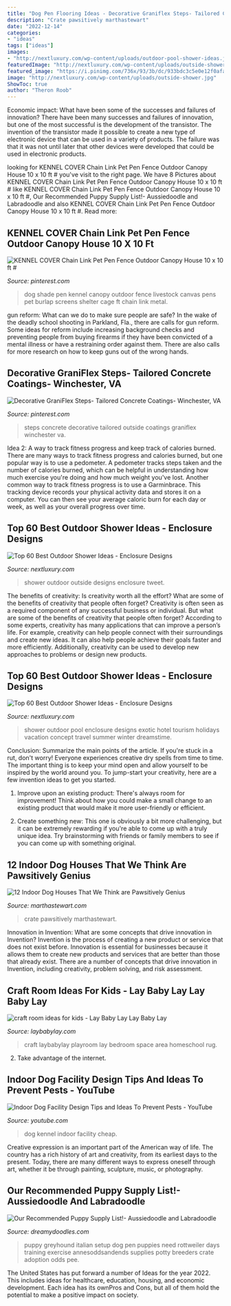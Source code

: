 ```yaml
---
title: "Dog Pen Flooring Ideas - Decorative Graniflex Steps- Tailored Concrete Coatings- Winchester, Va"
description: "Crate pawsitively marthastewart"
date: "2022-12-14"
categories:
- "ideas"
tags: ["ideas"]
images:
- "http://nextluxury.com/wp-content/uploads/outdoor-pool-shower-ideas.jpg"
featuredImage: "http://nextluxury.com/wp-content/uploads/outside-shower.jpg"
featured_image: "https://i.pinimg.com/736x/93/3b/dc/933bdc3c5e0e12f0afa1f93a4e60df45.jpg"
image: "http://nextluxury.com/wp-content/uploads/outside-shower.jpg"
ShowToc: true
author: "Theron Roob"
---
```



Economic impact: What have been some of the successes and failures of innovation?
There have been many successes and failures of innovation, but one of the most successful is the development of the transistor. The invention of the transistor made it possible to create a new type of electronic device that can be used in a variety of products. The failure was that it was not until later that other devices were developed that could be used in electronic products.

	

		
looking for KENNEL COVER Chain Link Pet Pen Fence Outdoor Canopy House 10 x 10 ft # you've visit to the right page. We have 8 Pictures about KENNEL COVER Chain Link Pet Pen Fence Outdoor Canopy House 10 x 10 ft # like KENNEL COVER Chain Link Pet Pen Fence Outdoor Canopy House 10 x 10 ft #, Our Recommended Puppy Supply List!- Aussiedoodle and Labradoodle and also KENNEL COVER Chain Link Pet Pen Fence Outdoor Canopy House 10 x 10 ft #. Read more:
		
    
## KENNEL COVER Chain Link Pet Pen Fence Outdoor Canopy House 10 X 10 Ft #

<img loading=lazy src="https://i.pinimg.com/736x/31/f3/c5/31f3c5d2cf6375b6bd86edb8393f7e47--awesome-stuff-fun-stuff.jpg" onerror="this.onerror=null;this.src='https://tse3.mm.bing.net/th?id=OIP.T93p_XDHaCL7_OiVbCQwdwEoDT&amp;pid=15.1';" alt="KENNEL COVER Chain Link Pet Pen Fence Outdoor Canopy House 10 x 10 ft #">

_Source: pinterest.com_

>dog shade pen kennel canopy outdoor fence livestock canvas pens pet burlap screens shelter cage ft chain link metal. 

	

gun reform: What can we do to make sure people are safe?
In the wake of the deadly school shooting in Parkland, Fla., there are calls for gun reform. Some ideas for reform include increasing background checks and preventing people from buying firearms if they have been convicted of a mental illness or have a restraining order against them. There are also calls for more research on how to keep guns out of the wrong hands.

    
## Decorative GraniFlex Steps- Tailored Concrete Coatings- Winchester, VA

<img loading=lazy src="https://i.pinimg.com/736x/93/3b/dc/933bdc3c5e0e12f0afa1f93a4e60df45.jpg" onerror="this.onerror=null;this.src='https://tse2.mm.bing.net/th?id=OIP.aP5JlQekkXQ97iPBTp-kvgHaJ4&amp;pid=15.1';" alt="Decorative GraniFlex Steps- Tailored Concrete Coatings- Winchester, VA">

_Source: pinterest.com_

>steps concrete decorative tailored outside coatings graniflex winchester va. 

	

Idea 2: A way to track fitness progress and keep track of calories burned.
There are many ways to track fitness progress and calories burned, but one popular way is to use a pedometer. A pedometer tracks steps taken and the number of calories burned, which can be helpful in understanding how much exercise you're doing and how much weight you've lost. Another common way to track fitness progress is to use a Garminbrace. This tracking device records your physical activity data and stores it on a computer. You can then see your average caloric burn for each day or week, as well as your overall progress over time.

    
## Top 60 Best Outdoor Shower Ideas - Enclosure Designs

<img loading=lazy src="http://nextluxury.com/wp-content/uploads/outside-shower.jpg" onerror="this.onerror=null;this.src='https://tse3.mm.bing.net/th?id=OIP.flNpUDSo2bIUSmadxH_c5gHaLH&amp;pid=15.1';" alt="Top 60 Best Outdoor Shower Ideas - Enclosure Designs">

_Source: nextluxury.com_

>shower outdoor outside designs enclosure tweet. 

	

The benefits of creativity: Is creativity worth all the effort? What are some of the benefits of creativity that people often forget?
Creativity is often seen as a required component of any successful business or individual. But what are some of the benefits of creativity that people often forget? According to some experts, creativity has many applications that can improve a person’s life. For example, creativity can help people connect with their surroundings and create new ideas. It can also help people achieve their goals faster and more efficiently. Additionally, creativity can be used to develop new approaches to problems or design new products.

    
## Top 60 Best Outdoor Shower Ideas - Enclosure Designs

<img loading=lazy src="http://nextluxury.com/wp-content/uploads/outdoor-pool-shower-ideas.jpg" onerror="this.onerror=null;this.src='https://tse1.mm.bing.net/th?id=OIP.G7tV2w_3k30DDjmHbt_GwAHaLI&amp;pid=15.1';" alt="Top 60 Best Outdoor Shower Ideas - Enclosure Designs">

_Source: nextluxury.com_

>shower outdoor pool enclosure designs exotic hotel tourism holidays vacation concept travel summer winter dreamstime. 

	

Conclusion: Summarize the main points of the article.
If you're stuck in a rut, don't worry! Everyone experiences creative dry spells from time to time. The important thing is to keep your mind open and allow yourself to be inspired by the world around you. To jump-start your creativity, here are a few invention ideas to get you started.
1. Improve upon an existing product: There's always room for improvement! Think about how you could make a small change to an existing product that would make it more user-friendly or efficient.

2. Create something new: This one is obviously a bit more challenging, but it can be extremely rewarding if you're able to come up with a truly unique idea. Try brainstorming with friends or family members to see if you can come up with something original.


    
## 12 Indoor Dog Houses That We Think Are Pawsitively Genius

<img loading=lazy src="http://assets.marthastewart.com/styles/wmax-1500/d24/indoor-dog-house-kitchen/indoor-dog-house-kitchen_horiz.jpg?itok=T7r4kyjr" onerror="this.onerror=null;this.src='https://tse2.mm.bing.net/th?id=OIP.lwoe0VG4nC4iSiyg-v5eqAHaEK&amp;pid=15.1';" alt="12 Indoor Dog Houses That We Think are Pawsitively Genius">

_Source: marthastewart.com_

>crate pawsitively marthastewart. 

	

Innovation in Invention: What are some concepts that drive innovation in Invention?
Invention is the process of creating a new product or service that does not exist before. Innovation is essential for businesses because it allows them to create new products and services that are better than those that already exist. There are a number of concepts that drive innovation in Invention, including creativity, problem solving, and risk assessment.

    
## Craft Room Ideas For Kids - Lay Baby Lay Lay Baby Lay

<img loading=lazy src="https://res.cloudinary.com/laybabylay/image/upload/v1501037025/craft_room-35_cnyg6c.jpg" onerror="this.onerror=null;this.src='https://tse2.mm.bing.net/th?id=OIP.LsGF9CDs7ZDWi8aJRlRSqgHaK1&amp;pid=15.1';" alt="craft room ideas for kids - Lay Baby Lay Lay Baby Lay">

_Source: laybabylay.com_

>craft laybabylay playroom lay bedroom space area homeschool rug. 

	

2. Take advantage of the internet.

    
## Indoor Dog Facility Design Tips And Ideas To Prevent Pests - YouTube

<img loading=lazy src="http://i.ytimg.com/vi/468s-gUO7Bg/maxresdefault.jpg" onerror="this.onerror=null;this.src='https://tse4.mm.bing.net/th?id=OIP.zqzJ_Ra9lWx0WG-fT2eZPgHaEK&amp;pid=15.1';" alt="Indoor Dog Facility Design Tips and Ideas To Prevent Pests - YouTube">

_Source: youtube.com_

>dog kennel indoor facility cheap. 

	

Creative expression is an important part of the American way of life. The country has a rich history of art and creativity, from its earliest days to the present. Today, there are many different ways to express oneself through art, whether it be through painting, sculpture, music, or photography.

    
## Our Recommended Puppy Supply List!- Aussiedoodle And Labradoodle

<img loading=lazy src="http://www.dreamydoodles.com/puppies/wp-content/uploads/2014/04/italian_greyhound_new_puppy_setup_zps32977e7b-580x385.jpg" onerror="this.onerror=null;this.src='https://tse1.mm.bing.net/th?id=OIP.xWUoiKzcAEwsudbRSazk4QHaE6&amp;pid=15.1';" alt="Our Recommended Puppy Supply List!- Aussiedoodle and Labradoodle">

_Source: dreamydoodles.com_

>puppy greyhound italian setup dog pen puppies need rottweiler days training exercise annesoddsandends supplies potty breeders crate adoption odds pee. 

	

The United States has put forward a number of Ideas for the year 2022. This includes ideas for healthcare, education, housing, and economic development. Each idea has its ownPros and Cons, but all of them hold the potential to make a positive impact on society.

